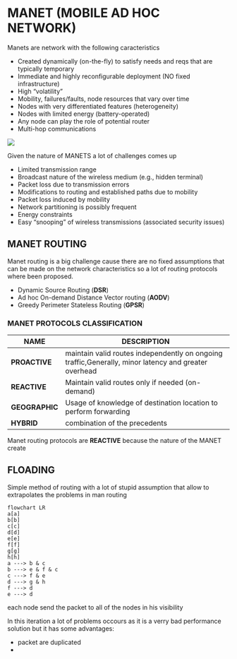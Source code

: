 # MANET (MOBILE AD HOC NETWORK)

Manets are network with the following caracteristics

- Created dynamically (on-the-fly) to satisfy needs and reqs that are typically temporary
- Immediate and highly reconfigurable deployment (NO fixed infrastructure)
- High “volatility”
- Mobility, failures/faults, node resources that vary over time
- Nodes with very differentiated features (heterogeneity)
- Nodes with limited energy (battery-operated)
- Any node can play the role of potential router
- Multi-hop communications

![](Pasted%20image%2020240321154522.png)

Given the nature of MANETS a lot of challenges comes up

- Limited transmission range
- Broadcast nature of the wireless medium (e.g., hidden terminal)
- Packet loss due to transmission errors
- Modifications to routing and established paths due to mobility
- Packet loss induced by mobility
- Network partitioning is possibly frequent
- Energy constraints
- Easy “snooping” of wireless transmissions (associated security issues)


## MANET ROUTING

Manet routing is a big challenge cause there are no fixed assumptions that can be made on the network characteristics so a lot of routing protocols where been proposed.

- Dynamic Source Routing (**DSR**)
- Ad hoc On-demand Distance Vector routing (**AODV**)
- Greedy Perimeter Stateless Routing (**GPSR**)

### MANET PROTOCOLS CLASSIFICATION

| **NAME**       | DESCRIPTION                                                                                          |
| -------------- | ---------------------------------------------------------------------------------------------------- |
| **PROACTIVE**  | maintain valid routes independently on ongoing traffic,Generally, minor latency and greater overhead |
| **REACTIVE**   | Maintain valid routes only if needed (on-demand)                                                     |
| **GEOGRAPHIC** | Usage of knowledge of destination location to perform forwarding                                     |
| **HYBRID**     | combination of the precedents                                                                        |

Manet routing protocols are **REACTIVE** because the nature of the MANET create 


## FLOADING 

Simple method of routing with a lot of stupid assumption that allow to extrapolates the problems in man routing 

```mermaid
flowchart LR
a[a]
b[b]
c[c]
d[d]
e[e]
f[f]
g[g]
h[h]
a ---> b & c
b ---> e & f & c
c ---> f & e
d ---> g & h
f ---> d 
e ---> d 
```
each node send the packet to all of the nodes in his visibility

In this iteration a lot of problems occours as it is a verry bad performance solution but it has some advantages:

- packet are duplicated
- 